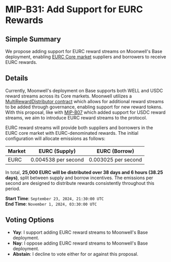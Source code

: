 # MIP-B31: Add Support for EURC Rewards

## Simple Summary

We propose adding support for EURC reward streams on Moonwell's Base deployment,
enabling [EURC Core market](https://moonwell.fi/markets/supply/base/eurc)
suppliers and borrowers to receive EURC rewards.

## Details

Currently, Moonwell's deployment on Base supports both WELL and USDC reward
streams across its Core markets. Moonwell utilizes a
[MultiRewardDistributor contract](https://basescan.org/address/0xe9005b078701e2A0948D2EaC43010D35870Ad9d2)
which allows for additional reward streams to be added through governance,
enabling support for new reward tokens. With this proposal, like with
[MIP-B07](https://moonwell.fi/governance/proposal/moonbeam?id=55) which added
support for USDC reward streams, we aim to introduce EURC reward streams to the
protocol.

EURC reward streams will provide both suppliers and borrowers in the EURC core
market with EURC-denominated rewards. The initial configuration will allocate
emissions as follows:

| Market | EURC (Supply)       | EURC (Borrow)       |
| ------ | ------------------- | ------------------- |
| EURC   | 0.004538 per second | 0.003025 per second |

In total, **25,000 EURC will be distributed over 38 days and 6 hours (38.25
days)**, split between supply and borrow incentives. The emissions per second
are designed to distribute rewards consistently throughout this period.

**Start Time**: `September 23, 2024, 21:30:00 UTC`  
**End Time**: `November 1, 2024, 03:30:00 UTC`

## Voting Options

- **Yay**: I support adding EURC reward streams to Moonwell's Base deployment.
- **Nay**: I oppose adding EURC reward streams to Moonwell's Base deployment.
- **Abstain**: I decline to vote either for or against this proposal.
